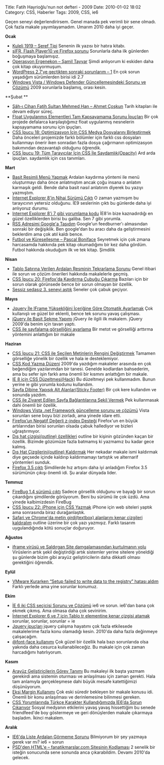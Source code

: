 Title: Fatih Hayrioğlu&#039;nun not defteri - 2009
Date: 2010-01-02 18:02
Category: CSS, Haberler
Tags: 2009, CSS, ie6

Geçen seneyi değerlendirirsem. Genel manada pek verimli bir sene olmadı.
Çok fazla makale yayımlayamadım. Umarım 2010 daha iyi geçer. 

**Ocak** 

-   [Kuleli 1919 – Şeref Tipi][] Senenin ilk yazısı bir hatıra kitabı.
-   [sIFR, Flash Player10 ve Firefox sorunu][] Sorunlarla daha ilk
    günlerden boğuşmaya başlamışız.
-   [Operasyon Ergenekon – Şamil Tayyar][] Şimdi anlıyorum ki eskiden
    daha çok kitap okuyormuşum.
-   [WordPress 2.7′ye geçtikten sonraki sorunlarım – 1][] En çok sorun
    yaşadığım sürümlerden birisi idi 2.7
-   [Windows Vista / Windows Defender Güncellemesindeki Sorunu ve
    Çözümü][] 2009 sorunlarla başlamış, orası kesin.

**Şubat **

-   [Şâh-ı Cihan Fatih Sultan Mehmed Han – Ahmet Çoşkun][] Tarih
    kitapları ile devam ediyor süreç.
-   [Float Uygulanmış Elementleri Tam Kapsayamama Sorunu İpuçları][] Bir
    çok projede defalarca karşılaştığımız float uygulanmış nesnelerin
    kapsayamama sorunu için ipuçları.
-   [CSS İpucu 18: Optimizasyon İçin CSS Medya Dosyalarını
    Birleştirmek][] Daha önceleri projemizde farklı bölümler için farklı
    css dosyaları kullanmayı önerir iken sonradan fazla dosya çağırmanın
    optimizasyon bakımından dezavantajlı olduğunu öğrendik.
-   [CSS İpucu 19: Tüm Tarayıcılar İçin CSS İle Saydamlık(Opacity)][]
    Ard arda ipuçları. saydamlık için css tanımları.

**Mart**

-   [Basit Resimli Menü Yapmak][] Ardalan kaydırma yöntemi ile menü
    oluşturmayı daha önce anlatmıştım ancak çoğu insana o anlatım
    karmaşık geldi. Bende daha basit nasıl anlatırım diyerek bu yazıyı
    yazmıştım.
-   [Internet Explorer 8'in Nihai Sürümü Çıktı][] O zaman yazmışım bu
    tarayıcının yetersiz olduğunu. İE9 seslerinin çıktı bu günlerde daha
    iyi anlıyoruz durumu.
-   [Internet Explorer 8'i 7 gibi yorumlama kodu][] İE8'in bize
    kaznadırdığı en güzel özelliklerden birisi bu galiba. Sen 7 gibi
    yorumla.
-   [RSS Adresimi Google'a Taşıdım][] Google'un feedburner'ı almasından
    sonraki bir değişiklik. Ben google'dan bu aracı daha da
    geliştirmesini beklerdim ama çok atıl kaldı bence.
-   [Futbol ve Küreselleşme – Pascal Boniface][] Seyretmek için çok
    zmana harcasamda hakkında pek kitap okumadığımı bir kez daha gördüm.
    Futbol hakkında okuduğum ilk ve tek kitap. Şimdilik

**Nisan**

-   [Tablo Satırına Verilen Ardalan Resminin Tekrarlama Sorunu][] Genel
    itibari ile sorun ve çözüm önerileri hakkında makalelerle geçmiş.
-   [CSS İpucu 20: Firefox'da Kaydırma Çubuğu Çıkarma][] Bazıları için
    bir sorun olarak görünsede bence bir sorun olmayan bir özellik.
-   [Sessiz sedasız 3. seneyi aştık][] Seneler çok çabuk geçiyor.

**Mayıs**

-   [Jquery İle IFrame Yüksekliğini İçeriğine Göre Otomatik Ayarlamak][]
    Çok kullanışlı ve güzel bir eklenti, bence tek sorunu yavaş
    çalışması.
-   [jQuery ile Basit Sekme Yapımı][] jQuery ile ilgili ilk makalem.
    jQuery 2009'da benim için tavan yaptı.
-   [CSS ile sayfalama görselliğini ayarlama][] Bir metot ve görselliği
    arttırma yöntemini anlattığım bir makale

**Haziran**

-   [CSS İpucu 21: CSS ile Seçilen Metinlerin Rengini Değiştirmek][]
    Tamamen görselliğe yönelik bir özellik ve hala ie desteklemiyor.
-   [CSS Kod Yazma Düzeni][] 2009'da yazdığım makaleler arasında en çok
    beğendiğim yazılarımdan bir tanesi. Genelde kodlardan bahsederim,
    ama bu sefer işin farklı ama önemli bir kısmını anlattığım bir
    makale.
-   [IE 8 için CSS Düzeltmesi(Hack)][] Bu düzeltmeyi pek kullanmadım.
    Bunun yerine ie gibi yorumla kodunu kullandım.
-   [Sayfa Dibine Yapışık Alt Alanlar(Sticky Footer)][] Bir çok kere
    kullandım ve sonunda yazdım.
-   [CSS ile Ziyaret Edilen Sayfa Bağlantılarına Şekil Vermek][] Pek
    kullanmasak dahi önemli bir özellik.
-   [Windows Vista .net Framework güncelleme sorunu ve çözümü][] Vista
    sorunları sene boyu bizi zorladı, ama yinede idare etti.
-   [Firefox’un Negatif Değerli z-index Desteği][] Firefox'un en büyük
    artılarından birisi sorunları olsada çabuk hallediyor ve bizleri
    uğraştırmıyor.
-   [Dış hat çizgisi(outline) özellikleri][] outline bir kişinin
    gözünden kaçan bir özellik. Bizimde gözümüze fazla batmamış ki
    yazmamız bu kadar gece kalmış.
-   [Dış Hat Çizgilerini(outline) Kaldırmak][] Her nekadar makale ismi
    kaldırmak diye geçsede içinde kaldırıp kaldırmamayı tartıştık ve
    alternarif yöntemleri sunduk.
-   [Firefox 3.5 çıktı][] Şimdilerde hız artışını daha iyi anladığım
    Firefox 3.5 sürümünün çıkışı önemli idi. Şu aralar dünyada lider.

**Temmuz**

-   [FireBug 1.4 sürümü çıktı][] Sadece görsellik olduğunu ve bayağı bir
    sorun çıkardığını şimdilerde görüyorum. Beni bu sürümü ile çok üzdü.
    Ama yinede kalbimizdesin FireBug
-   [CSS İpucu 22: iPhone için CSS Yazmak][] iPhone için web siteleri
    yaptık ama sonrasında biraz durağanlaştık.
-   [Safari ve Chrome'da metin girdi(textbox) alanlarını kenar çizgileri
    kaldıralım][] outline üzerine bir çok yazı yazmışız. Farklı tasarım
    uygulandığında kötü sonuçlar doğuruyor.

**Ağustos**

-   [iframe virüsü ve Saldırgan Site damgalamasından kurtulmanın yolu][]
    Virüslerin artık şekil değiştirdiği artık sistemler yerine sitelere
    yöneldiği şu günlerde bizim gibi arayüz geliştiricilerin daha
    dikkatli olması gerektiğini öğrendik.

**Eylül**

-   [VMware Kurarken “Setup failed to write data to the registry” hatası
    aldım][] Farklı yerlede ama yine sorunlar konumuz.

**Ekim**

-   [İE 6 iki CSS seçicisi Sorunu ve Çözümü][] ie6 ve sorun. ie6'dan
    bana çok ekmek çıkmış. Ama olmasa daha çok sevinirim.
-   [İnternet Explorer 6 ve 7 için Tablo tr elementine kenar çizgisi
    atamak][] sorunlar, sorunlar, sorunlar = ie
-   [Jquery ipuçları][] jquery çalışma hayatımı çok fazla etkilesede
    makalelerime fazla konu olamadığı kesin. 2010'da daha fazla
    değinmeye çalışacağım.
-   [@font-face kullanımı][] Çok güzel bir özellik hala bazı sorunlarıda
    olsa yakında daha cesurca kullanabileceğiz. Bu makale için çok zaman
    harcadığımı hatırlıyorum.

**Kasım**

-   [Arayüz Geliştiricilerin Görev Tanımı][] Bu makaleyi ilk başta
    yazmam gerekirdi ama sistemin oturması ve anlaşılması için zaman
    gerekti. Hala tam anlamıyla gerçekleşmese dahi büyük mesafe
    katettiğimizi düşünüyorum. 
-   [Eksi Margin Kullanımı][] Çok eski süredir bekleyen bir makale
    konusu idi. Önemli bir konu anlaşılması ve derinlemesine bilinmesi
    gereken.
-   [CSS Yorumlarında Türkçe Karakter Kullandığımızda İE6′da Sorun
    Çıkarıyor][] Sosyal medyanın etkilerini yavaş yavaş hissettiğim bu
    senede friendfeed'de boy göstermeye ve geri dönüşlerden makale
    çıkarmaya başladım. İkinci makalem.

**Aralık**

-   [IE6'da Liste Ardalan Görmeme Sorunu][] Bilmiyorum bir şey yazmaya
    gerek var mı? ie6 = sorun
-   [PSD'den HTML'e – fanatikmarslar.com Sitesinin Kodlaması][] 2
    senelik bir isteğin sonucunda sene sonunda anca çıkarabildim. Devamı
    2010'da gelecek.

</p>

  [Kuleli 1919 – Şeref Tipi]: http://www.fatihhayrioglu.com/kuleli-1919-seref-tipi/
    "Kuleli 1919 – Şeref Tipi"
  [sIFR, Flash Player10 ve Firefox sorunu]: http://www.fatihhayrioglu.com/sifr-flash-palyer10-ve-firefox-sorunu/
    "sIFR, Flash Player10 ve Firefox sorunu"
  [Operasyon Ergenekon – Şamil Tayyar]: http://www.fatihhayrioglu.com/operasyon-ergenekon-samil-tayyar/
    "Operasyon Ergenekon – Şamil Tayyar"
  [WordPress 2.7′ye geçtikten sonraki sorunlarım – 1]: http://www.fatihhayrioglu.com/wordpress-27ye-gectikten-sonraki-sorunlarim-1/
    "WordPress 2.7′ye geçtikten sonraki sorunlarım – 1"
  [Windows Vista / Windows Defender Güncellemesindeki Sorunu ve Çözümü]: http://www.fatihhayrioglu.com/windows-vista-windows-defender-guncellemesindeki-sorunu-ve-cozumu/
    "Windows Vista / Windows Defender Güncellemesindeki Sorunu ve Çözümü"
  [Şâh-ı Cihan Fatih Sultan Mehmed Han – Ahmet Çoşkun]: http://www.fatihhayrioglu.com/sah-i-cihan-fatih-sultan-mehmed-han-ahmet-coskun/
    "Şâh-ı Cihan Fatih Sultan Mehmed Han – Ahmet Çoşkun"
  [Float Uygulanmış Elementleri Tam Kapsayamama Sorunu İpuçları]: http://www.fatihhayrioglu.com/float-uygulanmis-elementleri-tam-kapsayamama-sorunu-ipuclari/
    "Float Uygulanmış Elementleri Tam Kapsayamama Sorunu İpuçları"
  [CSS İpucu 18: Optimizasyon İçin CSS Medya Dosyalarını Birleştirmek]: http://www.fatihhayrioglu.com/optimizasyon-icin-css-medya-dosyalarini-birlestirmek/
    "CSS İpucu 18: Optimizasyon İçin CSS Medya Dosyalarını Birleştirmek"
  [CSS İpucu 19: Tüm Tarayıcılar İçin CSS İle Saydamlık(Opacity)]: http://www.fatihhayrioglu.com/tum-tarayicilar-icin-css-ile-saydamlik-opacity/
    "CSS İpucu 19: Tüm Tarayıcılar İçin CSS İle Saydamlık(Opacity)"
  [Basit Resimli Menü Yapmak]: http://www.fatihhayrioglu.com/basit-resimli-menu-yapmak/
    "Basit Resimli Menü Yapmak"
  [Internet Explorer 8'in Nihai Sürümü Çıktı]: http://www.fatihhayrioglu.com/internet-explorer-8in-nihai-surum-cikti/
    "Internet Explorer 8′in Nihai Sürümü Çıktı"
  [Internet Explorer 8'i 7 gibi yorumlama kodu]: http://www.fatihhayrioglu.com/internet-explorer-8i-7-gibi-yorumla-kodu/
    "Internet Explorer 8'i 7 gibi yorumlama kodu"
  [RSS Adresimi Google'a Taşıdım]: http://www.fatihhayrioglu.com/rss-adresimi-googlea-tasidim/
    "RSS Adresimi Google'a Taşıdım"
  [Futbol ve Küreselleşme – Pascal Boniface]: http://www.fatihhayrioglu.com/futbol-ve-kuresellesme-pascal-boniface/
    "Futbol ve Küreselleşme – Pascal Boniface"
  [Tablo Satırına Verilen Ardalan Resminin Tekrarlama Sorunu]: http://www.fatihhayrioglu.com/tablo-satirina-verilen-ardalan-resminin-tekrarlama-sorunu/
    "Tablo Satırına Verilen Ardalan Resminin Tekrarlama Sorunu"
  [CSS İpucu 20: Firefox'da Kaydırma Çubuğu Çıkarma]: http://www.fatihhayrioglu.com/css-ipucu-20-firefoxda-kaydirma-cubugu-cikarma/
    "CSS İpucu 20: Firefox'da Kaydırma Çubuğu Çıkarma"
  [Sessiz sedasız 3. seneyi aştık]: http://www.fatihhayrioglu.com/sessiz-sedasiz-3-seneyi-astik/
    "Sessiz sedasız 3. seneyi aştık"
  [Jquery İle IFrame Yüksekliğini İçeriğine Göre Otomatik Ayarlamak]: http://www.fatihhayrioglu.com/jquery-ile-iframe-yuksekligini-icerigine-gore-otomatik-ayarlamak/
    "Jquery İle IFrame Yüksekliğini İçeriğine Göre Otomatik Ayarlamak"
  [jQuery ile Basit Sekme Yapımı]: http://www.fatihhayrioglu.com/jquery-ile-basit-sekme-yapimi/
    "jQuery ile Basit Sekme Yapımı"
  [CSS ile sayfalama görselliğini ayarlama]: http://www.fatihhayrioglu.com/css-ile-sayfalama-gorselligini-ayarlama/
    "CSS ile sayfalama görselliğini ayarlama"
  [CSS İpucu 21: CSS ile Seçilen Metinlerin Rengini Değiştirmek]: http://www.fatihhayrioglu.com/css-ile-secilen-metinlerin-rengini-degistirmek/
    "CSS İpucu 21: CSS ile Seçilen Metinlerin Rengini Değiştirmek"
  [CSS Kod Yazma Düzeni]: http://www.fatihhayrioglu.com/css-kod-yazma-duzeni/
    "CSS Kod Yazma Düzeni"
  [IE 8 için CSS Düzeltmesi(Hack)]: http://www.fatihhayrioglu.com/ie-8-icin-css-duzeltmesihack/
    "IE 8 için CSS Düzeltmesi(Hack)"
  [Sayfa Dibine Yapışık Alt Alanlar(Sticky Footer)]: http://www.fatihhayrioglu.com/sayfa-dibine-yapisik-alt-alanlarsticky-footer/
    "Sayfa Dibine Yapışık Alt Alanlar(Sticky Footer)"
  [CSS ile Ziyaret Edilen Sayfa Bağlantılarına Şekil Vermek]: http://www.fatihhayrioglu.com/css-ile-ziyaret-edilen-sayfa-baglantilarina-sekil-vermek/
    "CSS ile Ziyaret Edilen Sayfa Bağlantılarına Şekil Vermek"
  [Windows Vista .net Framework güncelleme sorunu ve çözümü]: http://www.fatihhayrioglu.com/windows-vista-net-framework-guncelleme-sorunu-ve-cozumu/
    "Windows Vista .net Framework güncelleme sorunu ve çözümü"
  [Firefox’un Negatif Değerli z-index Desteği]: http://www.fatihhayrioglu.com/firefoxun-negatif-degerli-z-index-destegi/
    "Firefox’un Negatif Değerli z-index Desteği"
  [Dış hat çizgisi(outline) özellikleri]: http://www.fatihhayrioglu.com/dis-hat-cizgisioutline-ozellikleri/
    "Dış hat çizgisi(outline) özellikleri"
  [Dış Hat Çizgilerini(outline) Kaldırmak]: http://www.fatihhayrioglu.com/dis-hat-cizgilerinioutline-kaldirmak/
    "Dış Hat Çizgilerini(outline) Kaldırmak"
  [Firefox 3.5 çıktı]: http://www.fatihhayrioglu.com/firefox-3-5-cikti/
    "Firefox 3.5 çıktı"
  [FireBug 1.4 sürümü çıktı]: http://www.fatihhayrioglu.com/firebug-1-4-surumu-cikti/
    "FireBug 1.4 sürümü çıktı"
  [CSS İpucu 22: iPhone için CSS Yazmak]: http://www.fatihhayrioglu.com/css-ipucu-22-iphone-icin-css-yazmak/
    "CSS İpucu 22: iPhone için CSS Yazmak"
  [Safari ve Chrome'da metin girdi(textbox) alanlarını kenar çizgileri
  kaldıralım]: http://www.fatihhayrioglu.com/safari-ve-chromeda-metin-girditextbox-alanlarini-kenar-cizgileri-kaldiralim/
    "Safari ve Chrome'da metin girdi(textbox) alanlarını kenar çizgileri kaldıralım"
  [iframe virüsü ve Saldırgan Site damgalamasından kurtulmanın yolu]: http://www.fatihhayrioglu.com/iframe-virusu-ve-saldirgan-site-damgalamasindan-kurtulmanin-yolu/
    "iframe virüsü ve Saldırgan Site damgalamasından kurtulmanın yolu"
  [VMware Kurarken “Setup failed to write data to the registry” hatası
  aldım]: http://www.fatihhayrioglu.com/vmware-kurarken-setup-failed-to-write-data-to-the-registry-hatasi-aldimi/
    "VMware Kurarken “Setup failed to write data to the registry” hatası aldım"
  [İE 6 iki CSS seçicisi Sorunu ve Çözümü]: http://www.fatihhayrioglu.com/ie-6-iki-css-secicisi-sorunu-ve-cozumu/
    "İE 6 iki CSS seçicisi Sorunu ve Çözümü"
  [İnternet Explorer 6 ve 7 için Tablo tr elementine kenar çizgisi
  atamak]: http://www.fatihhayrioglu.com/internet-explorer-6-ve-7-icin-tablo-tr-elementine-kenar-cizgisi-atamak/
    "İnternet Explorer 6 ve 7 için Tablo tr elementine kenar çizgisi atamak"
  [Jquery ipuçları]: http://www.fatihhayrioglu.com/jquery-ipuclari/
    "Jquery ipuçları"
  [@font-face kullanımı]: http://www.fatihhayrioglu.com/font-face-kullanimi/
    "@font-face kullanımı"
  [Arayüz Geliştiricilerin Görev Tanımı]: http://www.fatihhayrioglu.com/arayuz-gelistiricilerin-gorev-tanimi/
    "Arayüz Geliştiricilerin Görev Tanımı"
  [Eksi Margin Kullanımı]: http://www.fatihhayrioglu.com/eksi-margin-kullanimi/
    "Eksi Margin Kullanımı"
  [CSS Yorumlarında Türkçe Karakter Kullandığımızda İE6′da Sorun
  Çıkarıyor]: http://www.fatihhayrioglu.com/css-yorumlarinda-turkce-karakter-kullandigimizda-ie6da-sorun-cikariyor/
    "CSS Yorumlarında Türkçe Karakter Kullandığımızda İE6′da Sorun Çıkarıyor"
  [IE6'da Liste Ardalan Görmeme Sorunu]: http://www.fatihhayrioglu.com/ie6da-liste-ardalan-gormeme-sorunu/
    "IE6'da Liste Ardalan Görmeme Sorunu"
  [PSD'den HTML'e – fanatikmarslar.com Sitesinin Kodlaması]: http://www.fatihhayrioglu.com/fanatikmarslar-com-sitesinin-kodlamasi/
    "PSD'den HTML'e – fanatikmarslar.com Sitesinin Kodlaması"
